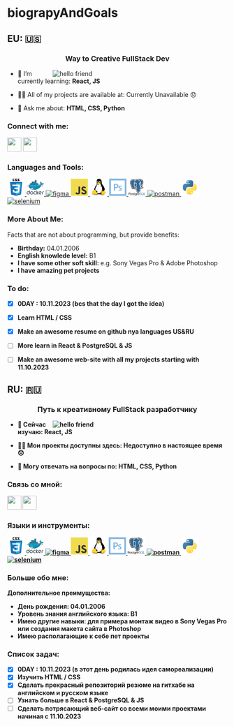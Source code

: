 # biograpyAndGoals
<h2 align="left">EU: 🇺🇸 </h2>
<h3 align="center">Way to Creative FullStack Dev</h3>
<img align="right" alt="hello friend" width="400" src="https://i.imgur.com/YwGjmVs.gif">

- 🌱 I’m currently learning: **React, JS**

- 👨‍💻 All of my projects are available at: Currently Unavailable 😞

- 💬 Ask me about: **HTML, CSS, Python**

<h3 align="left">Connect with me:</h3>
<p align="left">
  <a href="https://t.me/IuriiGudkov"><img src="https://icons.iconarchive.com/icons/froyoshark/enkel/256/Telegram-icon.png" width="32" height="32" margin="5"></a>
  <a href="mailto: gudkoviurii@gmail.com"><img src="https://upload.wikimedia.org/wikipedia/commons/thumb/8/8c/Gmail_Icon_%282013-2020%29.svg/512px-Gmail_Icon_%282013-2020%29.svg.png" width="32" height="32" margin="5"></a>
</p>

<h3 align="left">Languages and Tools:</h3>
<p align="left"> <a href="https://www.w3schools.com/css/" target="_blank" rel="noreferrer"> <img src="https://raw.githubusercontent.com/devicons/devicon/master/icons/css3/css3-original-wordmark.svg" alt="css3" width="40" height="40"/> </a> <a href="https://www.docker.com/" target="_blank" rel="noreferrer"> <img src="https://raw.githubusercontent.com/devicons/devicon/master/icons/docker/docker-original-wordmark.svg" alt="docker" width="40" height="40"/> </a> <a href="https://www.figma.com/" target="_blank" rel="noreferrer"> <img src="https://www.vectorlogo.zone/logos/figma/figma-icon.svg" alt="figma" width="40" height="40"/> </a> <a href="https://developer.mozilla.org/en-US/docs/Web/JavaScript" target="_blank" rel="noreferrer"> <img src="https://raw.githubusercontent.com/devicons/devicon/master/icons/javascript/javascript-original.svg" alt="javascript" width="40" height="40"/> </a> <a href="https://www.linux.org/" target="_blank" rel="noreferrer"> <img src="https://raw.githubusercontent.com/devicons/devicon/master/icons/linux/linux-original.svg" alt="linux" width="40" height="40"/> </a> <a href="https://www.photoshop.com/en" target="_blank" rel="noreferrer"> <img src="https://raw.githubusercontent.com/devicons/devicon/master/icons/photoshop/photoshop-line.svg" alt="photoshop" width="40" height="40"/> </a> <a href="https://www.postgresql.org" target="_blank" rel="noreferrer"> <img src="https://raw.githubusercontent.com/devicons/devicon/master/icons/postgresql/postgresql-original-wordmark.svg" alt="postgresql" width="40" height="40"/> </a> <a href="https://postman.com" target="_blank" rel="noreferrer"> <img src="https://www.vectorlogo.zone/logos/getpostman/getpostman-icon.svg" alt="postman" width="40" height="40"/> </a> <a href="https://www.python.org" target="_blank" rel="noreferrer"> <img src="https://raw.githubusercontent.com/devicons/devicon/master/icons/python/python-original.svg" alt="python" width="40" height="40"/> </a> <a href="https://www.selenium.dev" target="_blank" rel="noreferrer"> <img src="https://raw.githubusercontent.com/detain/svg-logos/780f25886640cef088af994181646db2f6b1a3f8/svg/selenium-logo.svg" alt="selenium" width="40" height="40"/>  </a> </p>

<h3 align="left">More About Me:</h3>
<p align="left">Facts that are not about programming, but provide benefits:<br> 
  
- <b>Birthday:</b> 04.01.2006
- <b>English knowlede level:</b> B1
- <b>I have some other soft skill: </b> e.g. Sony Vegas Pro & Adobe Photoshop
- <b>I have amazing pet projects

<h3>To do:</h3>

- [x] 0DAY : 10.11.2023 (bcs that the day I got the idea)
- [x] Learn HTML / CSS
- [x] Make an awesome resume on github nya languages US&RU
- [ ] More learn in React & PostgreSQL & JS
- [ ] Make an awesome web-site with all my projects starting with 11.10.2023



<h2 align="left">RU: 🇷🇺 </h2>
<h3 align="center">Путь к креативному FullStack разработчику</h3>
<img align="right" alt="hello friend" width="400" src="https://i.imgur.com/YwGjmVs.gif">

- 🌱 Сейчас изучаю: **React, JS**

- 👨‍💻 Мои проекты доступны здесь: Недоступно в настоящее время 😞

- 💬 Могу отвечать на вопросы по: **HTML, CSS, Python**

<h3 align="left">Связь со мной:</h3>
<p align="left">
  <a href="https://t.me/IuriiGudkov"><img src="https://icons.iconarchive.com/icons/froyoshark/enkel/256/Telegram-icon.png" width="32" height="32" margin="5"></a>
  <a href="mailto: gudkoviurii@gmail.com"><img src="https://upload.wikimedia.org/wikipedia/commons/thumb/8/8c/Gmail_Icon_%282013-2020%29.svg/512px-Gmail_Icon_%282013-2020%29.svg.png" width="32" height="32" margin="5"></a>
</p>

<h3 align="left">Языки и инструменты:</h3>
<p align="left"> <a href="https://www.w3schools.com/css/" target="_blank" rel="noreferrer"> <img src="https://raw.githubusercontent.com/devicons/devicon/master/icons/css3/css3-original-wordmark.svg" alt="css3" width="40" height="40"/> </a> <a href="https://www.docker.com/" target="_blank" rel="noreferrer"> <img src="https://raw.githubusercontent.com/devicons/devicon/master/icons/docker/docker-original-wordmark.svg" alt="docker" width="40" height="40"/> </a> <a href="https://www.figma.com/" target="_blank" rel="noreferrer"> <img src="https://www.vectorlogo.zone/logos/figma/figma-icon.svg" alt="figma" width="40" height="40"/> </a> <a href="https://developer.mozilla.org/en-US/docs/Web/JavaScript" target="_blank" rel="noreferrer"> <img src="https://raw.githubusercontent.com/devicons/devicon/master/icons/javascript/javascript-original.svg" alt="javascript" width="40" height="40"/> </a> <a href="https://www.linux.org/" target="_blank" rel="noreferrer"> <img src="https://raw.githubusercontent.com/devicons/devicon/master/icons/linux/linux-original.svg" alt="linux" width="40" height="40"/> </a> <a href="https://www.photoshop.com/en" target="_blank" rel="noreferrer"> <img src="https://raw.githubusercontent.com/devicons/devicon/master/icons/photoshop/photoshop-line.svg" alt="photoshop" width="40" height="40"/> </a> <a href="https://www.postgresql.org" target="_blank" rel="noreferrer"> <img src="https://raw.githubusercontent.com/devicons/devicon/master/icons/postgresql/postgresql-original-wordmark.svg" alt="postgresql" width="40" height="40"/> </a> <a href="https://postman.com" target="_blank" rel="noreferrer"> <img src="https://www.vectorlogo.zone/logos/getpostman/getpostman-icon.svg" alt="postman" width="40" height="40"/> </a> <a href="https://www.python.org" target="_blank" rel="noreferrer"> <img src="https://raw.githubusercontent.com/devicons/devicon/master/icons/python/python-original.svg" alt="python" width="40" height="40"/> </a> <a href="https://www.selenium.dev" target="_blank" rel="noreferrer"> <img src="https://raw.githubusercontent.com/detain/svg-logos/780f25886640cef088af994181646db2f6b1a3f8/svg/selenium-logo.svg" alt="selenium" width="40" height="40"/>  </a> </p>

<h3 align="left">Больше обо мне:</h3>
<p align="left">Дополнительное преимуществa:<br> 
  
- <b>День рождения:</b> 04.01.2006
- <b>Уровень знания английского языка:</b> B1
- <b>Имею другие навыки: </b> для примера монтаж видео в Sony Vegas Pro или создания макета сайта в Photoshop
- <b>Имею располагающие к себе пет проекты

<h3>Список задач:</h3>

- [x] 0DAY : 10.11.2023 (в этот день родилась идея самореализации)
- [x] Изучить HTML / CSS
- [x] Сделать прекрасный репозиторий резюме на гитхабе на английском и русском языке
- [ ] Узнать больше в React & PostgreSQL & JS
- [ ] Сделать потрясающий веб-сайт со всеми моими проектами начиная с 11.10.2023
